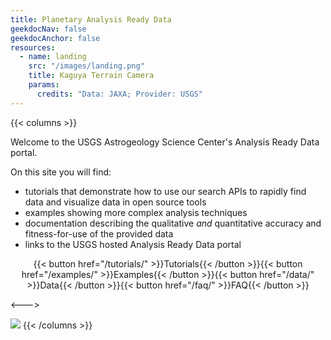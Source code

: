 ```yaml
---
title: Planetary Analysis Ready Data
geekdocNav: false
geekdocAnchor: false
resources:
  - name: landing
    src: "/images/landing.png"
    title: Kaguya Terrain Camera 
    params:
      credits: "Data: JAXA; Provider: USGS"
---
```



{{< columns >}}

Welcome to the USGS Astrogeology Science Center's Analysis Ready Data portal. 

On this site you will find:
- tutorials that demonstrate how to use our search APIs to rapidly find data and visualize data in open source tools
- examples showing more complex analysis techniques
- documentation describing the qualitative *and* quantitative accuracy and fitness-for-use of the provided data
- links to the USGS hosted Analysis Ready Data portal


<div style="text-align: center;">
{{< button href="/tutorials/" >}}Tutorials{{< /button >}}{{< button href="/examples/" >}}Examples{{< /button >}}{{< button href="/data/" >}}Data{{< /button >}}{{< button href="/faq/" >}}FAQ{{< /button >}}</div>


<--->
    
![](images/landing.png)
{{< /columns >}}
